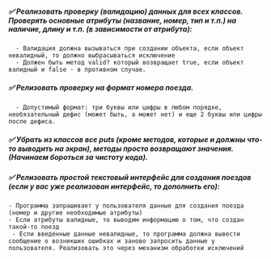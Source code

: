##### ✅ Реализовать проверку (валидацию) данных для всех классов. Проверять основные атрибуты (название, номер, тип и т.п.) на наличие, длину и т.п. (в зависимости от атрибута):
      - Валидация должна вызываться при создании объекта, если объект невалидный, то должно выбрасываться исключение
      - Должен быть метод valid? который возвращает true, если объект валидный и false - в противном случае.

##### ✅ Релизовать проверку на формат номера поезда. 
      - Допустимый формат: три буквы или цифры в любом порядке, необязательный дефис (может быть, а может нет) и еще 2 буквы или цифры после дефиса.

##### ✅ Убрать из классов все puts (кроме методов, которые и должны что-то выводить на экран), методы просто возвращают значения. (Начинаем бороться за чистоту кода).

##### ✅ Релизовать простой текстовый интерфейс для создания поездов (если у вас уже реализован интерфейс, то дополнить его):
    - Программа запрашивает у пользователя данные для создания поезда (номер и другие необходимые атрибуты)
    - Если атрибуты валидные, то выводим информацию о том, что создан такой-то поезд
     - Если введенные данные невалидные, то программа должна вывести сообщение о возникших ошибках и заново запросить данные у пользователя. Реализовать это через механизм обработки исключений